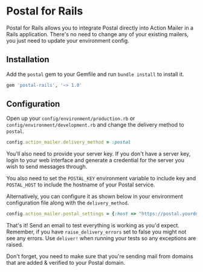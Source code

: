# Postal for Rails

Postal for Rails allows you to integrate Postal directly into Action Mailer in a Rails application. There's no need to change any of your existing mailers, you just need to update your environment config.

## Installation

Add the `postal` gem to your Gemfile and run `bundle install` to install it.

```ruby
gem 'postal-rails', '~> 1.0'
```

## Configuration

Open up your `config/environment/production.rb` or `config/environment/development.rb` and change the delivery method to `postal`.

```ruby
config.action_mailer.delivery_method = :postal
```

You'll also need to provide your server key. If you don't have a server key, login to your web interface and generate a credential for the server you wish to send messages through.

You also need to set the `POSTAL_KEY` environment variable to include key and `POSTAL_HOST` to include the hostname of your Postal service.

Alternatively, you can configure it as shown below in your environment configuration file along with the `delivery_method`.

```ruby
config.action_mailer.postal_settings = {:host => "https://postal.yourdomainc.com", :server_key => "xxxxx"}
```

That's it! Send an email to test everything is working as you'd expect. Remember, if you have `raise_delivery_errors` set to false you might not see any errors. Use `deliver!` when running your tests so any exceptions are raised.

Don't forget, you need to make sure that you're sending mail from domains that are added & verified to your Postal domain.
